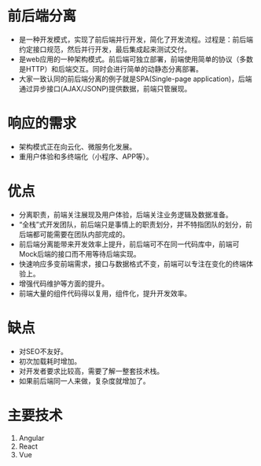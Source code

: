 # 前后端分离
- 是一种开发模式，实现了前后端并行开发，简化了开发流程。过程是：前后端约定接口规范，然后并行开发，最后集成起来测试交付。
- 是web应用的一种架构模式。前后端可独立部署，前端使用简单的协议（多数是HTTP）和后端交互。同时会进行简单的动静态分离部署。
- 大家一致认同的前后端分离的例子就是SPA(Single-page application)，后端通过异步接口(AJAX/JSONP)提供数据，前端只管展现。

# 响应的需求
- 架构模式正在向云化、微服务化发展。
- 重用户体验和多终端化（小程序、APP等）。

# 优点
- 分离职责，前端关注展现及用户体验，后端关注业务逻辑及数据准备。
- “全栈”式开发团队，前后端只是事情上的职责划分，并不特指团队的划分，前后端都可能需要在团队内部完成的。
- 前后端分离能带来开发效率上提升，前后端可不在同一代码库中，前端可Mock后端的接口而不用等待后端实现。
- 快速响应多变前端需求，接口与数据格式不变，前端可以专注在变化的终端体验上。
- 增强代码维护等方面的提升。
- 前端大量的组件代码得以复用，组件化，提升开发效率。

# 缺点
- 对SEO不友好。
- 初次加载耗时增加。
- 对开发者要求比较高，需要了解一整套技术栈。
- 如果前后端同一人来做，复杂度就增加了。

# 主要技术
1. Angular
2. React
3. Vue


